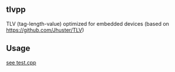 tlvpp
----

TLV (tag-length-value) optimized for embedded devices (based on https://github.com/Jhuster/TLV)

Usage
----------

[see test.cpp](tests/tlvpp.cpp)
